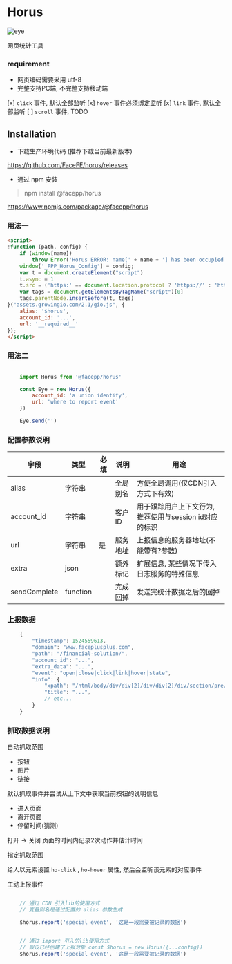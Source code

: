 
# Horus

![eye](https://raw.githubusercontent.com/FaceFE/horus/master/images/horus.jpg)

网页统计工具

### requirement

* 网页编码需要采用 utf-8
* 完整支持PC端, 不完整支持移动端

[x] ``click`` 事件, 默认全部监听
[x] ``hover`` 事件必须绑定监听
[x] ``link`` 事件, 默认全部监听
[ ] ``scroll`` 事件, TODO

## Installation

* 下载生产环境代码 (推荐下载当前最新版本)

https://github.com/FaceFE/horus/releases

* 通过 npm 安装

> npm install @facepp/horus

https://www.npmjs.com/package/@facepp/horus


### 用法一

```html
<script>
!function (path, config) {
    if (window[name])
        throw Error('Horus ERROR: name[' + name + '] has been occupied');
    window['_FPP_Horus_Config'] = config;
    var t = document.createElement("script")
    t.async = 1
    t.src = ('https:' == document.location.protocol ? 'https://' : 'http://') + path
    var tags = document.getElementsByTagName("script")[0]
    tags.parentNode.insertBefore(t, tags)
}("assets.growingio.com/2.1/gio.js", {
    alias: '$horus',
    account_id: '...',
    url: '__required__'
});
</script>
```

### 用法二

```javascript

    import Horus from '@facepp/horus'

    const Eye = new Horus({
        account_id: 'a union identify',
        url: 'where to report event'
    })

    Eye.send('')

```

### 配置参数说明

字段 | 类型 | 必填 | 说明 | 用途
--- | --- | --- | --- | ---
alias       | 字符串    |  |    全局别名 | 方便全局调用(仅CDN引入方式下有效)
account_id  |字符串     |   |   客户ID|用于跟踪用户上下文行为, 推荐使用与session id对应的标识
url         |字符串     |是 |   服务地址| 上报信息的服务器地址(不能带有?参数)
extra       |json       |   |   额外标记|扩展信息, 某些情况下传入日志服务的特殊信息
sendComplete|function   |   |   完成回掉|发送完统计数据之后的回掉

### 上报数据

```javascript
    {
        "timestamp": 1524559613,
        "domain": "www.faceplusplus.com",
        "path": "/financial-solution/",
        "account_id": "...",
        "extra_data": "...",
        "event": "open|close|click|link|hover|state",
        "info": {
            "xpath": "/html/body/div/div[2]/div/div[2]/div/section/pre/code",
            "title": "...",
            // etc...
        }
    }
```

### 抓取数据说明

自动抓取范围

* 按钮
* 图片
* 链接

默认抓取事件并尝试从上下文中获取当前按钮的说明信息

* 进入页面
* 离开页面
* 停留时间(猜测)

打开 -> 关闭 页面的时间内记录2次动作并估计时间

指定抓取范围

给人以元素设置 ``ho-click`` , ``ho-hover`` 属性, 然后会监听该元素的对应事件

主动上报事件

```javascript

    // 通过 CDN 引入lib的使用方式
    // 变量别名是通过配置的 alias 参数生成 

    $horus.report('special event', '这是一段需要被记录的数据')

```

```javascript

    // 通过 import 引入的lib使用方式
    // 假设已经创建了上报对象 const $horus = new Horus({...config})
    $horus.report('special event', '这是一段需要被记录的数据')

```
